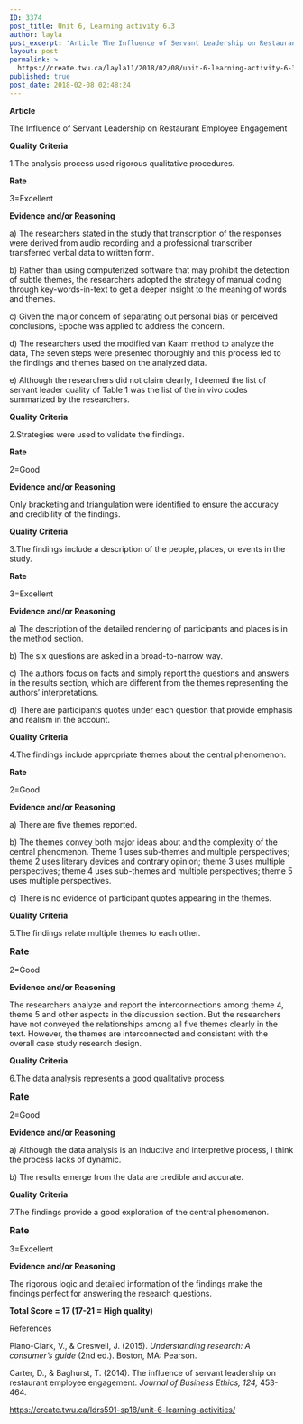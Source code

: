 ```yaml
---
ID: 3374
post_title: Unit 6, Learning activity 6.3
author: layla
post_excerpt: 'Article The Influence of Servant Leadership on Restaurant Employee Engagement Quality Criteria 1.The analysis process used rigorous qualitative procedures. Rate 3=Excellent Evidence and/or Reasoning a) The researchers stated in the study that transcription of the responses were derived from audio recording and a professional transcriber transferred verbal data to written form. b) Rather than using &hellip; <p><a href="https://create.twu.ca/layla11/2018/02/08/unit-6-learning-activity-6-3/">Continue reading<span> "Unit 6, Learning activity 6.3"</span></a></p>'
layout: post
permalink: >
  https://create.twu.ca/layla11/2018/02/08/unit-6-learning-activity-6-3/
published: true
post_date: 2018-02-08 02:48:24
---
```

<p><strong>Article</strong></p>
<p>The Influence of Servant Leadership on Restaurant Employee Engagement</p>
<p><strong>Quality Criteria</strong></p>
<p>1.The analysis process used rigorous qualitative procedures.</p>
<p><strong>Rate</strong></p>
<p>3=Excellent</p>
<p><strong>Evidence and/or Reasoning</strong></p>
<p>a) The researchers stated in the study that transcription of the responses were derived from audio recording and a professional transcriber transferred verbal data to written form.</p>
<p>b) Rather than using computerized software that may prohibit the detection of subtle themes, the researchers adopted the strategy of manual coding through key-words-in-text to get a deeper insight to the meaning of words and themes.</p>
<p>c) Given the major concern of separating out personal bias or perceived conclusions, Epoche was applied to address the concern.</p>
<p>d) The researchers used the modified van Kaam method to analyze the data, The seven steps were presented thoroughly and this process led to the findings and themes based on the analyzed data.</p>
<p>e) Although the researchers did not claim clearly, I deemed the list of servant leader quality of Table 1 was the list of the in vivo codes summarized by the researchers.</p>
<p><strong>Quality Criteria</strong></p>
<p>2.Strategies were used to validate the findings.</p>
<p><strong>Rate</strong></p>
<p>2=Good</p>
<p><strong>Evidence and/or Reasoning</strong></p>
<p>Only bracketing and triangulation were identified to ensure the accuracy and credibility of the findings.</p>
<p><strong>Quality Criteria</strong></p>
<p>3.The findings include a description of the people, places, or events in the study.</p>
<p><strong>Rate</strong></p>
<p>3=Excellent</p>
<p><strong>Evidence and/or Reasoning</strong></p>
<p>a) The description of the detailed rendering of participants and places is in the method section.</p>
<p>b) The six questions are asked in a broad-to-narrow way.</p>
<p>c) The authors focus on facts and simply report the questions and answers in the results section, which are different from the themes representing the authors&#8217; interpretations.</p>
<p>d) There are participants quotes under each question that provide emphasis and realism in the account.</p>
<p><strong>Quality Criteria</strong></p>
<p>4.The findings include appropriate themes about the central phenomenon.</p>
<p><strong>Rate</strong></p>
<p>2=Good</p>
<p><strong>Evidence and/or Reasoning</strong></p>
<p>a) There are five themes reported.</p>
<p>b) The themes convey both major ideas about and the complexity of the central phenomenon. Theme 1 uses sub-themes and multiple perspectives; theme 2 uses literary devices and contrary opinion; theme 3 uses multiple perspectives; theme 4 uses sub-themes and multiple perspectives; theme 5 uses multiple perspectives.</p>
<p>c) There is no evidence of participant quotes appearing in the themes.</p>
<p><strong>Quality Criteria</strong></p>
<p>5.The findings relate multiple themes to each other.</p>
<p><strong style="font-size: 1rem">Rate</strong></p>
<p>2=Good</p>
<p><strong>Evidence and/or Reasoning</strong></p>
<p>The researchers analyze and report the interconnections among theme 4, theme 5 and other aspects in the discussion section. But the researchers have not conveyed the relationships among all five themes clearly in the text. However, the themes are interconnected and consistent with the overall case study research design.</p>
<p><strong>Quality Criteria</strong></p>
<p>6.The data analysis represents a good qualitative process.</p>
<p><strong style="font-size: 1rem">Rate</strong></p>
<p>2=Good</p>
<p><strong>Evidence and/or Reasoning</strong></p>
<p>a) Although the data analysis is an inductive and interpretive process, I think the process lacks of dynamic.</p>
<p>b) The results emerge from the data are credible and accurate.</p>
<p><strong>Quality Criteria</strong></p>
<p>7.The findings provide a good exploration of the central phenomenon.</p>
<p><strong style="font-size: 1rem">Rate</strong></p>
<p>3=Excellent</p>
<p><strong>Evidence and/or Reasoning</strong></p>
<p>The rigorous logic and detailed information of the findings make the findings perfect for answering the research questions.</p>
<p><strong>Total Score = 17 (17-21 = High quality)</strong></p>
<p class="p1">References</p>
<p>Plano-Clark, V., &amp; Creswell, J. (2015). <em>Understanding research: A consumer’s guide</em> (2nd ed.). Boston, MA: Pearson.</p>
<p>Carter, D., &amp; Baghurst, T. (2014). The influence of servant leadership on restaurant employee engagement. <em>Journal of Business Ethics, 124,</em> 453-464.</p>
<p><a href="https://create.twu.ca/ldrs591-sp18/unit-6-learning-activities/">https://create.twu.ca/ldrs591-sp18/unit-6-learning-activities/</a></p>
<p>&nbsp;</p>